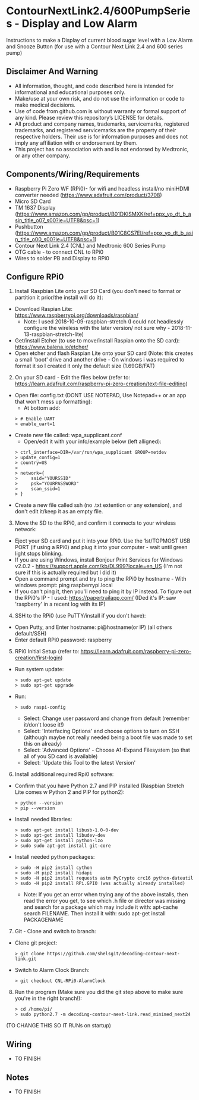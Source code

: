 # ContourNextLink2.4/600PumpSeries - Display and Low Alarm
Instructions to make a Display of current blood sugar level with a Low Alarm and Snooze Button (for use with a Contour Next Link 2.4 and 600 series pump)<br/>

## Disclaimer And Warning
* All information, thought, and code described here is intended for informational and educational purposes only.<br/>
* Make/use at your own risk, and do not use the information or code to make medical decisions.<br/>
* Use of code from github.com is without warranty or formal support of any kind. Please review this repository’s LICENSE for details.<br/>
* All product and company names, trademarks, servicemarks, registered trademarks, and registered servicemarks are the property of their respective holders. Their use is for information purposes and does not imply any affiliation with or endorsement by them.<br/>
* This project has no association with and is not endorsed by Medtronic, or any other company.<br/>

## Components/Wiring/Requirements
* Raspberry Pi Zero WF (RPi0)- for wifi and headless install/no miniHDMI converter needed (https://www.adafruit.com/product/3708) 
* Micro SD Card
* TM 1637 Display (https://www.amazon.com/gp/product/B01DKISMXK/ref=ppx_yo_dt_b_asin_title_o07_s00?ie=UTF8&psc=1)
* Pushbutton (https://www.amazon.com/gp/product/B01C8CS7EI/ref=ppx_yo_dt_b_asin_title_o00_s00?ie=UTF8&psc=1)
* Contour Next Link 2.4 (CNL) and Medtronic 600 Series Pump
* OTG cable - to connect CNL to RPi0
* Wires to solder PB and Display to RPi0

## Configure RPi0
1. Install Raspbian Lite onto your SD Card (you don't need to format or partition it prior/the install will do it):
  * Download Raspian Lite: https://www.raspberrypi.org/downloads/raspbian/
    - Note: I used 2018-10-09-raspbian-stretch (I could not headlessly configure the wireless with the later version/ not sure why - 2018-11-13-raspbian-stretch-lite)
  * Get/install Etcher (to use to move/install Raspian onto the SD card): https://www.balena.io/etcher/
  * Open etcher and flash Raspian Lite onto your SD card (Note: this creates a small 'boot' drive and another drive - On windows i was required to format it so I created it only the default size (1.69GB/FAT)
2. On your SD card - Edit the files below (refer to: https://learn.adafruit.com/raspberry-pi-zero-creation/text-file-editing)
  * Open file: config.txt (DONT USE NOTEPAD, Use Notepad++ or an app that won't mess up formatting):
    - At bottom add:	
    ```
	> # Enable UART
    > enable_uart=1
	```
  * Create new file called: wpa_supplicant.conf
    - Open/edit it with your info/example below (left alligned):
	```
    > ctrl_interface=DIR=/var/run/wpa_supplicant GROUP=netdev
    > update_config=1
    > country=US
    >  
    > network={
    >     ssid="YOURSSID"
    >     psk="YOURPASSWORD"
    >     scan_ssid=1
    > }
	```
  * Create a new file called ssh (no .txt extention or any extension), and don't edit it/keep it as an empty file.
3. Move the SD to the RPi0, and confirm it connects to your wireless network:
  * Eject your SD card and put it into your RPi0.  Use the 1st/TOPMOST USB PORT (if using a RPi0) and plug it into your computer - wait until green light stops blinking.
  * If you are using Windows, install Bonjour Print Services for Windows v2.0.2 - https://support.apple.com/kb/DL999?locale=en_US (I'm not sure if this is actually required but I did it)
  * Open a command prompt and try to ping the RPi0 by hostname - With windows prompt: ping raspberrypi.local
  * If you can't ping it, then you'll need to ping it by IP instead.  To figure out the RPi0's IP - I used: https://papertrailapp.com/ (IDed it's IP: saw 'raspberry' in a recent log with its IP)
4. SSH to the RPi0 (use PuTTY/install if you don't have):
  * Open Putty, and Enter hostname: pi@hostname(or IP) (all others default/SSH)
  * Enter default RPi0 password: raspberry
5. RPi0 Initial Setup (refer to: https://learn.adafruit.com/raspberry-pi-zero-creation/first-login)
  * Run system update:
	```
    > sudo apt-get update
    > sudo apt-get upgrade
	```
  * Run:
  	```
    > sudo raspi-config
	```
       - Select: Change user password and change from default (remember it/don't loose it!)
       - Select: 'Interfacing Options' and choose options to turn on SSH (although maybe not really needed being a boot file was made to set this on already)
       - Select: 'Advanced Options' - Choose A1-Expand Filesystem (so that all of you SD card is available)
       - Select: 'Update this Tool to the latest Version'

6. Install additional required Rpi0 software:
  * Confirm that you have Python 2.7 and PIP installed (Raspbian Stretch Lite comes w Python 2 and PIP for python2):
  	 ```
    > python --version
    > pip --version
	 ```
  * Install needed libraries:
	 ```
    > sudo apt-get install libusb-1.0-0-dev
    > sudo apt-get install libudev-dev
    > sudo apt-get install python-lzo
    > sudo sudo apt-get install git-core
	 ```
  * Install needed python packages:
  	 ```
    > sudo -H pip2 install cython
    > sudo -H pip2 install hidapi
    > sudo -H pip2 install requests astm PyCrypto crc16 python-dateutil
    > sudo -H pip2 install RPi.GPIO (was actually already installed)
	 ```
    - Note: If you get an error when trying any of the above installs, then read the error you get, to see which .h file or director was missing and search for a package which may include it with: apt-cache search FILENAME.  Then install it with: sudo apt-get install PACKAGENAME  
7. Git - Clone and switch to branch:
  * Clone git project:
  	 ```
    > git clone https://github.com/shelsgit/decoding-contour-next-link.git
	 ```
  * Switch to Alarm Clock Branch:
  	 ```
    > git checkout CNL-RPi0-AlarmClock
	 ```
8. Run the program (Make sure you did the git step above to make sure you're in the right branch!):
	 ```
    > cd /home/pi/
    > sudo python2.7 -m decoding-contour-next-link.read_minimed_next24
	 ```
(TO CHANGE THIS SO IT RUNs on startup)
	
## Wiring
* TO FINISH

## Notes
* TO FINISH

